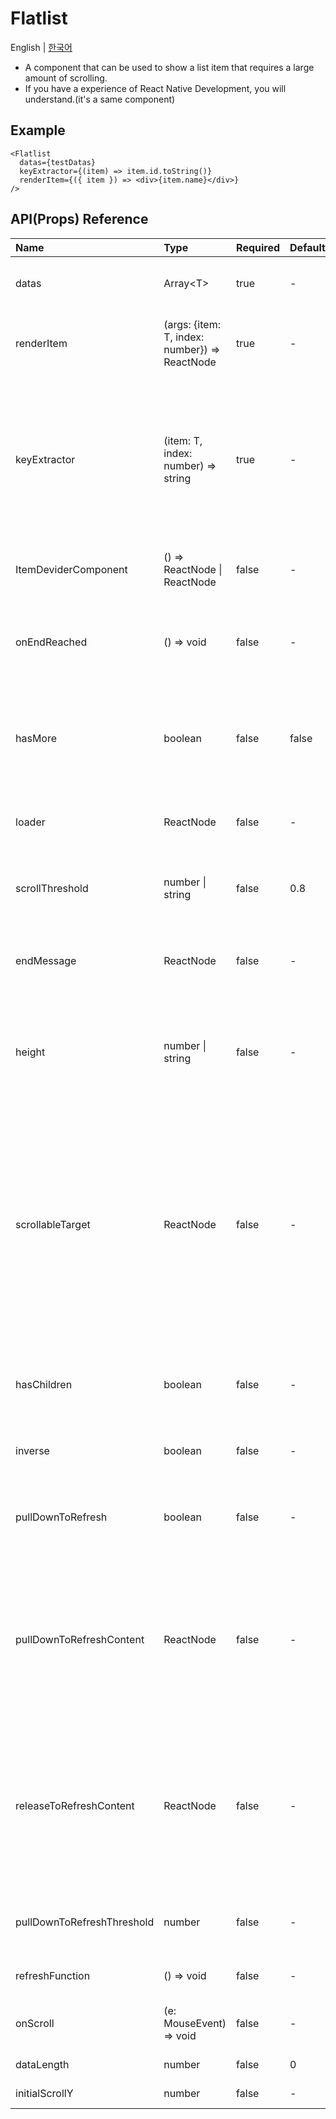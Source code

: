 # Flatlist

English | [한국어](./Flatlist_kr.md)

- A component that can be used to show a list item that requires a large amount of scrolling.
- If you have a experience of React Native Development, you will understand.(it's a same component)

## Example

```tsx
<Flatlist
  datas={testDatas}
  keyExtractor={(item) => item.id.toString()}
  renderItem={({ item }) => <div>{item.name}</div>}
/>
```

## API(Props) Reference

| Name                       | Type                                          | Required | Default | Description                                                                                                                                                                                                      |
| :------------------------- | :-------------------------------------------- | :------- | :------ | :--------------------------------------------------------------------------------------------------------------------------------------------------------------------------------------------------------------- |
| datas                      | Array\<T>                                     | true     | -       | An array (or array-like list) of items to render.                                                                                                                                                                |
| renderItem                 | (args: {item: T, index: number}) => ReactNode | true     | -       | Takes an item from data and renders it into the list.                                                                                                                                                            |
| keyExtractor               | (item: T, index: number) => string            | true     | -       | Used to extract a unique key for a given item at the specified index.<br>- You do not need to declare a separate key prop in renderItem.                                                                         |
| ItemDeviderComponent       | () => ReactNode \| ReactNode                  | false    | -       | Distinguish between each item component.                                                                                                                                                                         |
| onEndReached               | () => void                                    | false    | -       | Event called when you reach the bottom of the scroll area.(for pagination)                                                                                                                                       |
| hasMore                    | boolean                                       | false    | false   | Whether to call the `onEndReached` event when reaching the bottom of the scroll area                                                                                                                             |
| loader                     | ReactNode                                     | false    | -       | Fallback UI components to show during data fetching                                                                                                                                                              |
| scrollThreshold            | number \| string                              | false    | 0.8     | Thresholds that define when InfiniteScroll calls next                                                                                                                                                            |
| endMessage                 | ReactNode                                     | false    | -       | Message to show when you reach the bottom of the scroll area                                                                                                                                                     |
| height                     | number \| string                              | false    | -       | the height of the component when you want to use fixed-height scrolling content.                                                                                                                                 |
| scrollableTarget           | ReactNode                                     | false    | -       | Reference to (parent) DOM elements that already provide overflow scrollbars to InfiniteScroll components. <br>- When you register an ID for a DOM element, the DOM element with that ID is used as a scroll area |
| hasChildren                | boolean                                       | false    | -       | Whether there is a child element in the scroll area                                                                                                                                                              |
| inverse                    | boolean                                       | false    | -       | Whether to set InfiniteScroll to the top                                                                                                                                                                         |
| pullDownToRefresh          | boolean                                       | false    | -       | Whether to enable the refresh feature by pulling the screen down                                                                                                                                                 |
| pullDownToRefreshContent   | ReactNode                                     | false    | -       | the components that you want to show before the refresh starts.<br>(When using the refresh feature by pulling the screen down.)                                                                                  |
| releaseToRefreshContent    | ReactNode                                     | false    | -       | the components that you want to show after the refresh starts<br>(When using the refresh feature by pulling the screen down)                                                                                     |
| pullDownToRefreshThreshold | number                                        | false    | -       | Minimum distance the user must pull to refresh.                                                                                                                                                                  |
| refreshFunction            | () => void                                    | false    | -       | Functions to call for reload                                                                                                                                                                                     |
| onScroll                   | (e: MouseEvent) => void                       | false    | -       | Functions called every time a scroll event occurs                                                                                                                                                                |
| dataLength                 | number                                        | false    | 0       | Data length in scroll area                                                                                                                                                                                       |
| initialScrollY             | number                                        | false    | -       | Initial scroll position                                                                                                                                                                                          |
